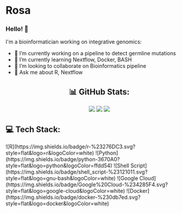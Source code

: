 # Rosa

### Hello! 👋
 I'm a bioinformatician working on integrative genomics:


- 🔭 I’m currently working on a pipeline to detect germline mutations
- 🌱 I’m currently learning Nextflow, Docker, BASH
- 👯 I’m looking to collaborate on Bioinformatics pipeline
-  💬 Ask me about R, Nextflow

<div align="center">
  
## 📊 GitHub Stats:
![](https://github-readme-stats.vercel.app/api?username=RosaDeSa&theme=prussian&hide_border=false&include_all_commits=true&count_private=true)
![](https://github-readme-streak-stats.herokuapp.com/?user=RosaDeSa&theme=prussian&hide_border=false)
![](https://github-readme-stats.vercel.app/api/top-langs/?username=giusmar&theme=prussian&hide_border=false&include_all_commits=true&count_private=true&layout=compact)

</div>


 ## 💻 Tech Stack:
  
</div>
 ![R](https://img.shields.io/badge/r-%23276DC3.svg?style=flat&logo=r&logoColor=white) ![Python](https://img.shields.io/badge/python-3670A0?style=flat&logo=python&logoColor=ffdd54) ![Shell Script](https://img.shields.io/badge/shell_script-%23121011.svg?style=flat&logo=gnu-bash&logoColor=white) ![Google Cloud](https://img.shields.io/badge/Google%20Cloud-%234285F4.svg?style=flat&logo=google-cloud&logoColor=white) ![Docker](https://img.shields.io/badge/docker-%230db7ed.svg?style=flat&logo=docker&logoColor=white) 
<div align="center">
